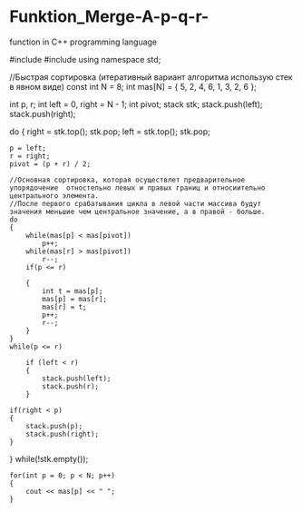 # Funktion_Merge-A-p-q-r-
function in C++ programming language

#include <iostream>
#include <stack>
using namespace std;

//Быстрая сортировка (итеративный вариант алгоритма использую стек в явном виде)
const  int N = 8;
int mas[N] = { 5, 2, 4, 6, 1, 3, 2, 6 };

int p, r;
int left = 0, right = N - 1;
int pivot;
stack <int> stk;
stack.push(left);
stack.push(right);

do
{
    right = stk.top();
    stk.pop;
    left = stk.top();
    stk.pop;

    p = left;
    r = right;
    pivot = (p + r) / 2;

    //Основная сортировка, которая осуществлет предварительное упорядочение  отностельно левых и правых границ и относиительно центрального элемента. 
    //После первого срабатывания цикла в левой части массива будут значения меньшие чем центральное значение, а в правой - больше. 
    do
    {
        while(mas[p] < mas[pivot])
            p++;
        while(mas[r] > mas[pivot])
            r--;
        if(p <= r)

        {
            int t = mas[p];
            mas[p] = mas[r];
            mas[r] = t;
            p++;
            r--;
        }
    } 
    while(p <= r)

        if (left < r)
        {
            stack.push(left);
            stack.push(r);
        }

    if(right < p)
    {
        stack.push(p);
        stack.push(right);
    }
}
    while(!stk.empty());

    for(int p = 0; p < N; p++)
    {
        cout << mas[p] << " ";
    }
